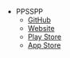 - PPSSPP
  - [GitHub](https://github.com/hrydgard/ppsspp)
  - [Website](https://www.ppsspp.org/)
  - [Play Store](https://play.google.com/store/apps/details?id=org.ppsspp.ppsspp&hl=en_US)
  - [App Store](https://apps.apple.com/us/app/ppsspp-psp-emulator/id6496972903) 
